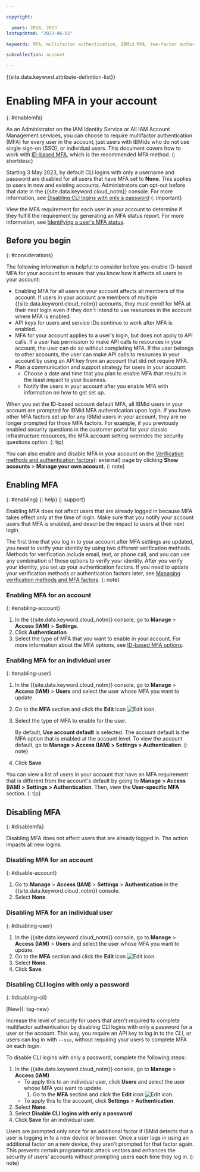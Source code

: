 ```yaml
---

copyright:

  years: 2018, 2023
lastupdated: "2023-06-01"

keywords: MFA, multifactor authentication, IBMid MFA, two-factor authentication, account MFA, time-based one-time passcode, TOTP, FIDO U2F, U2F, universal 2nd factor authentication, security key

subcollection: account

---
```


{{site.data.keyword.attribute-definition-list}}

# Enabling MFA in your account
{: #enablemfa}

As an Administrator on the IAM Identity Service or All IAM Account Management services, you can choose to require multifactor authentication (MFA) for every user in the account, just users with IBMids who do not use single sign-on (SSO), or individual users. This document covers how to work with [ID-based MFA](/docs/account?topic=account-types#id-based), which is the recommended MFA method.
{: shortdesc}

Starting 3 May 2023, by default CLI logins with only a username and password are disabled for all users that have MFA set to **None**. This applies to users in new and existing accounts. Administrators can opt-out before that date in the {{site.data.keyword.cloud_notm}} console. For more information, see [Disabling CLI logins with only a password](/docs/account?topic=account-enablemfa#disabling-cli)
{: important}

View the MFA requirement for each user in your account to determine if they fulfill the requirement by generating an MFA status report. For more information, see [Identifying a user's MFA status](/docs/account?topic=account-id-user-mfa).

## Before you begin
{: #considerations}

The following information is helpful to consider before you enable ID-based MFA for your account to ensure that you know how it affects all users in your account:

* Enabling MFA for all users in your account affects all members of the account. If users in your account are members of multiple {{site.data.keyword.cloud_notm}} accounts, they must enroll for MFA at their next login even if they don't intend to use resources in the account where MFA is enabled.
* API keys for users and service IDs continue to work after MFA is enabled.
* MFA for your account applies to a user's login, but does not apply to API calls. If a user has permission to make API calls to resources in your account, the user can do so without completing MFA. If the user belongs to other accounts, the user can make API calls to resources in your account by using an API key from an account that did not require MFA.
* Plan a communication and support strategy for users in your account:
   * Choose a date and time that you plan to enable MFA that results in the least impact to your business.
   * Notify the users in your account after you enable MFA with information on how to get set up.

When you set the ID-based account default MFA, all IBMid users in your account are prompted for IBMid MFA authentication upon login. If you have other MFA factors set up for any IBMid users in your account, they are no longer prompted for those MFA factors. For example, if you previously enabled security questions in the customer portal for your classic infrastructure resources, the MFA account setting overrides the security questions option.
{: tip}

You can also enable and disable MFA in your account on the [Verification methods and authentication factors](https://iam.cloud.ibm.com/mysecurity){: external} page by clicking **Show accounts** > **Manage your own account**.
{: note}

## Enabling MFA
{: #enabling}
{: help}
{: support}

Enabling MFA does not affect users that are already logged in because MFA takes effect only at the time of login. Make sure that you notify your account users that MFA is enabled, and describe the impact to users at their next login.

The first time that you log in to your account after MFA settings are updated, you need to verify your identity by using two different verification methods. Methods for verification include email, text, or phone call, and you can use any combination of those options to verify your identity. After you verify your identity, you set up your authentication factors. If you need to update your verification methods or authentication factors later, see [Managing verification methods and MFA factors](/docs/account?topic=account-verification-authentication).
{: note}

### Enabling MFA for an account
{: #enabling-account}

1. In the {{site.data.keyword.cloud_notm}} console, go to **Manage** > **Access (IAM)** > **Settings**.
1. Click **Authentication**.
1. Select the type of MFA that you want to enable in your account. For more information about the MFA options, see [ID-based MFA options](/docs/account?topic=account-types#id-based).

### Enabling MFA for an individual user
{: #enabling-user}

1. In the {{site.data.keyword.cloud_notm}} console, go to **Manage** > **Access (IAM)** > **Users** and select the user whose MFA you want to update.
1. Go to the **MFA** section and click the **Edit** icon ![Edit icon](../icons/edit-tagging.svg "Edit").
1. Select the type of MFA to enable for the user.

   By default, **Use account default** is selected. The account default is the MFA option that is enabled at the account level. To view the account default, go to **Manage > Access (IAM) > Settings > Authentication**.
   {: note}

1. Click **Save**.


You can view a list of users in your account that have an MFA requirement that is different from the account's default by going to **Manage > Access (IAM) > Settings > Authentication**. Then, view the **User-specific MFA** section.
{: tip}

## Disabling MFA
{: #disablemfa}

Disabling MFA does not affect users that are already logged in. The action impacts all new logins.

### Disabling MFA for an account
{: #disable-account}

1. Go to **Manage** > **Access (IAM)** > **Settings** > **Authentication** in the {{site.data.keyword.cloud_notm}} console.
1. Select **None**.

### Disabling MFA for an individual user
{: #disabling-user}

1. In the {{site.data.keyword.cloud_notm}} console, go to **Manage** > **Access (IAM)** > **Users** and select the user whose MFA you want to update.
1. Go to the **MFA** section and click the **Edit** icon ![Edit icon](../icons/edit-tagging.svg "Edit").
1. Select **None**.
1. Click **Save**.

### Disabling CLI logins with only a password
{: #disabling-cli}

[New]{: tag-new}

Increase the level of security for users that aren't required to complete multifactor authentication by disabling CLI logins with only a password for a user or the account. This way, you require an API key to log in to the CLI, or users can log in with `--sso`, without requiring your users to complete MFA on each login.

To disable CLI logins with only a password, complete the following steps:

1. In the {{site.data.keyword.cloud_notm}} console, go to **Manage** > **Access (IAM)**
   - To apply this to an individual user, click **Users** and select the user whose MFA you want to update.
      1. Go to the **MFA** section and click the **Edit** icon ![Edit icon](../icons/edit-tagging.svg "Edit").
   - To apply this to the account, click **Settings** > **Authentication**.
1. Select **None**.
1. Select **Disable CLI logins with only a password**
1. Click **Save** for an individual user.

Users are prompted only once for an additional factor if IBMid detects that a user is logging in to a new device or browser. Once a user logs in using an additional factor on a new device, they aren't prompted for that factor again. This prevents certain programmatic attack vectors and enhances the security of users’ accounts without prompting users each time they log in.
{: note}
